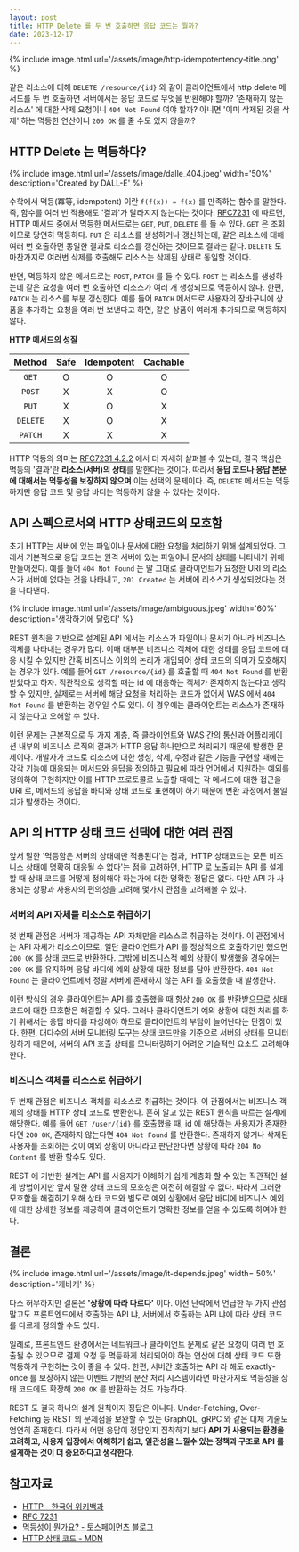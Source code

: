 ```yaml
---
layout: post
title: HTTP Delete 를 두 번 호출하면 응답 코드는 뭘까?
date: 2023-12-17
---
```


{% include image.html url='/assets/image/http-idempotentency-title.png' %}

같은 리소스에 대해 `DELETE /resource/{id}` 와 같이 클라이언트에서 http delete 메서드를 두 번 호출하면 서버에서는 응답 코드로 무엇을 반환해야 할까? '존재하지 않는 리소스' 에 대한 삭제 요청이니 `404 Not Found` 여야 할까? 아니면 '이미 삭제된 것을 삭제' 하는 멱등한 연산이니 `200 OK` 를 줄 수도 있지 않을까?

## HTTP Delete 는 멱등하다?

{% include image.html url='/assets/image/dalle_404.jpeg' width='50%' description='Created by DALL-E' %}

수학에서 멱등(冪等, idempotent) 이란 `f(f(x)) = f(x)` 를 만족하는 함수를 말한다. 즉, 함수를 여러 번 적용해도 '결과'가 달라지지 않는다는 것이다. [RFC7231](https://www.rfc-editor.org/rfc/rfc7231) 에 따르면, HTTP 메서드 중에서 멱등한 메서드로는 `GET`, `PUT`, `DELETE` 를 들 수 있다. `GET` 은 조회이므로 당연히 멱등하다. `PUT` 은 리소스를 생성하거나 갱신하는데, 같은 리소스에 대해 여러 번 호출하면 동일한 결과로 리소스를 갱신하는 것이므로 결과는 같다. `DELETE` 도 마찬가지로 여러번 삭제를 호출해도 리소스는 삭제된 상태로 동일할 것이다.

반면, 멱등하지 않은 메서드로는 `POST`, `PATCH` 를 들 수 있다. `POST` 는 리소스를 생성하는데 같은 요청을 여러 번 호출하면 리소스가 여러 개 생성되므로 멱등하지 않다. 한편, `PATCH` 는 리소스를 부분 갱신한다. 예를 들어 `PATCH` 메서드로 사용자의 장바구니에 상품을 추가하는 요청을 여러 번 보낸다고 하면, 같은 상품이 여러개 추가되므로 멱등하지 않다.


**HTTP 메서드의 성질**

|  Method  | Safe  | Idempotent | Cachable |
| :------: | :---: | :--------: | :------: |
|  `GET`   |   O   |     O      |    O     |
|  `POST`  |   X   |     X      |    O     |
|  `PUT`   |   X   |     O      |    X     |
| `DELETE` |   X   |     O      |    X     |
| `PATCH`  |   X   |     X      |    X     |


HTTP 멱등의 의미는 [RFC7231 4.2.2](https://www.rfc-editor.org/rfc/rfc7231#section-4.2.2) 에서 더 자세히 살펴볼 수 있는데, 결국 핵심은 멱등의 '결과'란 **리소스(서버)의 상태**를 말한다는 것이다. 따라서 **응답 코드나 응답 본문에 대해서는 멱등성을 보장하지 않으며** 이는 선택의 문제이다. 즉, `DELETE` 메서드는 멱등하지만 응답 코드 및 응답 바디는 멱등하지 않을 수 있다는 것이다.

## API 스펙으로서의 HTTP 상태코드의 모호함

초기 HTTP는 서버에 있는 파일이나 문서에 대한 요청을 처리하기 위해 설계되었다. 그래서 기본적으로 응답 코드는 원격 서버에 있는 파일이나 문서의 상태를 나타내기 위해 만들어졌다. 예를 들어 `404 Not Found` 는 말 그대로 클라이언트가 요청한 URI 의 리소스가 서버에 없다는 것을 나타내고, `201 Created` 는 서버에 리소스가 생성되었다는 것을 나타낸다.

{% include image.html url='/assets/image/ambiguous.jpeg' width='60%' description='생각하기에 달렸다' %}

REST 원칙을 기반으로 설계된 API 에서는 리소스가 파일이나 문서가 아니라 비즈니스 객체를 나타내는 경우가 많다. 이때 대부분 비즈니스 객체에 대한 상태를 응답 코드에 대응 시킬 수 있지만 간혹 비즈니스 이외의 논리가 개입되어 상태 코드의 의미가 모호해지는 경우가 있다. 예를 들어 `GET /resource/{id}` 를 호출할 때 `404 Not Found` 를 반환 받았다고 하자. 직관적으로 생각할 때는 id 에 대응하는 객체가 존재하지 않는다고 생각할 수 있지만, 실제로는 서버에 해당 요청을 처리하는 코드가 없어서 WAS 에서 `404 Not Found` 를 반환하는 경우일 수도 있다. 이 경우에는 클라이언트는 리소스가 존재하지 않는다고 오해할 수 있다.

이런 문제는 근본적으로 두 가지 계층, 즉 클라이언트와 WAS 간의 통신과 어플리케이션 내부의 비즈니스 로직의 결과가 HTTP 응답 하나만으로 처리되기 때문에 발생한 문제이다. 개발자가 코드로 리소스에 대한 생성, 삭제, 수정과 같은 기능을 구현할 때에는 각각 기능에 대응되는 메서드와 응답을 정의하고 필요에 따라 언어에서 지원하는 예외를 정의하여 구현하지만 이를 HTTP 프로토콜로 노출할 때에는 각 메서드에 대한 접근을 URI 로, 메서드의 응답을 바디와 상태 코드로 표현해야 하기 때문에 변환 과정에서 불일치가 발생하는 것이다.

## API 의 HTTP 상태 코드 선택에 대한 여러 관점

앞서 말한 '멱등함은 서버의 상태에만 적용된다'는 점과, 'HTTP 상태코드는 모든 비즈니스 상태에 명확히 대응될 수 없다'는 점을 고려하면, HTTP 로 노출되는 API 를 설계할 때 상태 코드를 어떻게 정의해야 하는가에 대한 명확한 정답은 없다. 다만 API 가 사용되는 상황과 사용자의 편의성을 고려해 몇가지 관점을 고려해볼 수 있다.

### 서버의 API 자체를 리소스로 취급하기

첫 번째 관점은 서버가 제공하는 API 자체만을 리소스로 취급하는 것이다. 이 관점에서는 API 자체가 리소스이므로, 일단 클라이언트가 API 를 정상적으로 호출하기만 했으면 `200 OK` 를 상태 코드로 반환한다. 그밖에 비즈니스적 예외 상황이 발생했을 경우에는 `200 OK` 를 유지하며 응답 바디에 예외 상황에 대한 정보를 담아 반환한다. `404 Not Found` 는 클라이언트에서 정말 서버에 존재하지 않는 API 를 호출했을 때 발생한다.

이런 방식의 경우 클라이언트는 API 를 호출했을 때 항상 `200 OK` 를 반환받으므로 상태 코드에 대한 모호함은 해결할 수 있다. 그러나 클라이언트가 예외 상황에 대한 처리를 하기 위해서는 응답 바디를 파싱해야 하므로 클라이언트의 부담이 늘어난다는 단점이 있다. 한편, 대다수의 서버 모니터링 도구는 상태 코드만을 기준으로 서버의 상태를 모니터링하기 때문에, 서버의 API 호출 상태를 모니터링하기 어려운 기술적인 요소도 고려해야 한다.

### 비즈니스 객체를 리소스로 취급하기

두 번째 관점은 비즈니스 객체를 리소스로 취급하는 것이다. 이 관점에서는 비즈니스 객체의 상태를 HTTP 상태 코드로 반환한다. 흔히 알고 있는 REST 원칙을 따르는 설계에 해당한다. 예를 들어 `GET /user/{id}` 를 호출했을 때, id 에 해당하는 사용자가 존재한다면 `200 OK`, 존재하지 않는다면 `404 Not Found` 를 반환한다. 존재하지 않거나 삭제된 사용자를 조회하는 것이 예외 상황이 아니라고 판단한다면 상황에 따라 `204 No Content` 를 반환 할수도 있다.

REST 에 기반한 설계는 API 를 사용자가 이해하기 쉽게 계층화 할 수 있는 직관적인 설계 방법이지만 앞서 말한 상태 코드의 모호성은 여전히 해결할 수 없다. 따라서 그러한 모호함을 해결하기 위해 상태 코드와 별도로 예외 상황에서 응답 바디에 비즈니스 예외에 대한 상세한 정보를 제공하여 클라이언트가 명확한 정보를 얻을 수 있도록 하여야 한다.

## 결론

{% include image.html url='/assets/image/it-depends.jpeg' width='50%' description='케바케' %}

다소 허무하지만 결론은 **'상황에 따라 다르다'** 이다. 이전 단락에서 언급한 두 가지 관점 말고도 프론트엔드에서 호출하는 API 냐, 서버에서 호출하는 API 냐에 따라 상태 코드를 다르게 정의할 수도 있다.

일례로, 프론트엔드 환경에서는 네트워크나 클라이언트 문제로 같은 요청이 여러 번 호출될 수 있으므로 결제 요청 등 멱등하게 처리되어야 하는 연산에 대해 상태 코드 또한 멱등하게 구현하는 것이 좋을 수 있다. 한편, 서버간 호출하는 API 라 해도 exactly-once 를 보장하지 않는 이벤트 기반의 분산 처리 시스템이라면 마찬가지로 멱등성을 상태 코드에도 확장해 `200 OK` 를 반환하는 것도 가능하다.

REST 도 결국 하나의 설계 원칙이지 정답은 아니다. Under-Fetching, Over-Fetching 등 REST 의 문제점을 보완할 수 있는 GraphQL, gRPC 와 같은 대체 기술도 엄연히 존재한다. 따라서 어떤 응답이 정답인지 집착하기 보다 **API 가 사용되는 환경을 고려하고, 사용자 입장에서 이해하기 쉽고, 일관성을 느낄수 있는 정책과 구조로 API 를 설계하는 것이 더 중요하다고 생각한다.**



## 참고자료

* [HTTP - 한국어 위키백과](https://ko.wikipedia.org/wiki/HTTP)
* [RFC 7231](https://www.rfc-editor.org/rfc/rfc7231)
* [멱등성이 뭔가요? - 토스페이먼츠 블로그](https://blog.tossbusiness.com/articles/dev-1)
* [HTTP 상태 코드 - MDN](https://developer.mozilla.org/ko/docs/Web/HTTP/Status)
